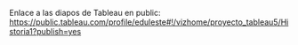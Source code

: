 Enlace a las diapos de Tableau en public:
https://public.tableau.com/profile/eduleste#!/vizhome/proyecto_tableau5/Historia1?publish=yes